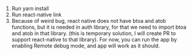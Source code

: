 1. Run yarn install
2. Run react-native link
3. Because of weird bug, react native does not have btoa and atob functions, but it is needed in auth library, for that we need to import btoa and atob in that library. (this is temporary solution, I will create PR to support react-native to that library). For now, you can run the app by enabling Remote debug mode, and app will work as it should.